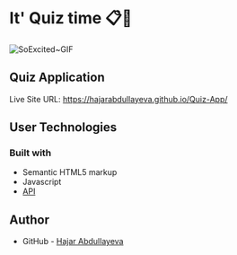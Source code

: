 # It' Quiz time 📋📎

![SoExcited~GIF](https://user-images.githubusercontent.com/79393893/203926188-0f4e9a2f-8c85-45a2-8eca-f40f615d14fd.gif)

## Quiz Application 
Live Site URL: https://hajarabdullayeva.github.io/Quiz-App/

## User Technologies 
### Built with
- Semantic HTML5 markup
- Javascript
- [API](https://opentdb.com/api.php?amount=10&category=11&difficulty=easy&type=multiple)

## Author
- GitHub - [Hajar Abdullayeva](https://github.com/hajarabdullayeva)

